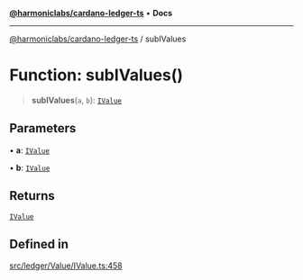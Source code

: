 [**@harmoniclabs/cardano-ledger-ts**](../README.md) • **Docs**

***

[@harmoniclabs/cardano-ledger-ts](../globals.md) / subIValues

# Function: subIValues()

> **subIValues**(`a`, `b`): [`IValue`](../type-aliases/IValue.md)

## Parameters

• **a**: [`IValue`](../type-aliases/IValue.md)

• **b**: [`IValue`](../type-aliases/IValue.md)

## Returns

[`IValue`](../type-aliases/IValue.md)

## Defined in

[src/ledger/Value/IValue.ts:458](https://github.com/HarmonicLabs/cardano-ledger-ts/blob/94dd590ffe94133126b0d8d49920fc7b002e1975/src/ledger/Value/IValue.ts#L458)
